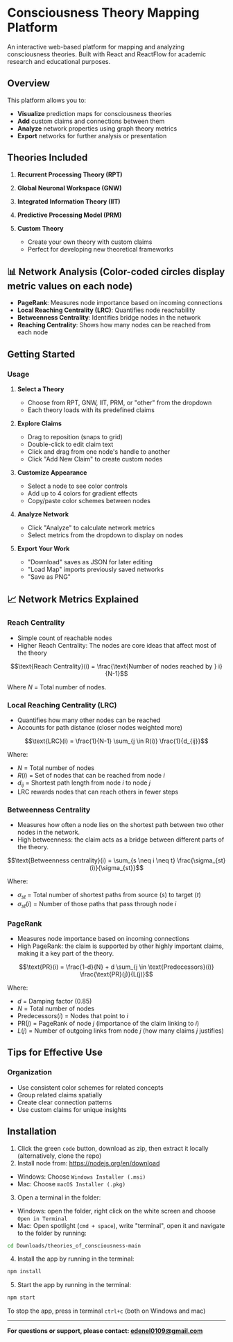 # Consciousness Theory Mapping Platform

An interactive web-based platform for mapping and analyzing consciousness theories. Built with React and ReactFlow for academic research and educational purposes.

## Overview

This platform allows you to:
- **Visualize** prediction maps for consciousness theories
- **Add** custom claims and connections between them
- **Analyze** network properties using graph theory metrics
- **Export** networks for further analysis or presentation

## Theories Included

1. **Recurrent Processing Theory (RPT)**

2. **Global Neuronal Workspace (GNW)**

3. **Integrated Information Theory (IIT)**

4. **Predictive Processing Model (PRM)**

5. **Custom Theory**
   - Create your own theory with custom claims
   - Perfect for developing new theoretical frameworks

## 📊 Network Analysis (Color-coded circles display metric values on each node)
- **PageRank**: Measures node importance based on incoming connections
- **Local Reaching Centrality (LRC)**: Quantifies node reachability
- **Betweenness Centrality**: Identifies bridge nodes in the network
- **Reaching Centrality**: Shows how many nodes can be reached from each node

## Getting Started

### Usage

1. **Select a Theory**
   - Choose from RPT, GNW, IIT, PRM, or "other" from the dropdown
   - Each theory loads with its predefined claims

2. **Explore Claims**
   - Drag to reposition (snaps to grid)
   - Double-click to edit claim text
   - Click and drag from one node's handle to another
   - Click "Add New Claim" to create custom nodes

3. **Customize Appearance**
   - Select a node to see color controls
   - Add up to 4 colors for gradient effects
   - Copy/paste color schemes between nodes

4. **Analyze Network**
   - Click "Analyze" to calculate network metrics
   - Select metrics from the dropdown to display on nodes

7. **Export Your Work**
   - "Download" saves as JSON for later editing
   - "Load Map" imports previously saved networks
   - "Save as PNG"

## 📈 Network Metrics Explained

### Reach Centrality

- Simple count of reachable nodes
- Higher Reach Centrality: The nodes are core ideas that affect most of the theory


$$\text{Reach Centrality}(i) = \frac{\text{Number of nodes reached by } i}{N-1}$$

Where $N$ = Total number of nodes.

### Local Reaching Centrality (LRC)
- Quantifies how many other nodes can be reached
- Accounts for path distance (closer nodes weighted more)

$$\text{LRC}(i) = \frac{1}{N-1} \sum_{j \in R(i)} \frac{1}{d_{ij}}$$

Where:
- $N$ = Total number of nodes
- $R(i)$ = Set of nodes that can be reached from node $i$
- $d_{ij}$ = Shortest path length from node $i$ to node $j$
- LRC rewards nodes that can reach others in fewer steps


### Betweenness Centrality
- Measures how often a node lies on the shortest path between two other nodes in the network.
- High betweenness: the claim acts as a bridge between different parts of the theory.

$$\text{Betweenness centrality}(i) = \sum_{s \neq i \neq t} \frac{\sigma_{st}(i)}{\sigma_{st}}$$

Where:
- $\sigma_{st}$ = Total number of shortest paths from source ($s$) to target ($t$)
- $\sigma_{st}(i)$ = Number of those paths that pass through node $i$


### PageRank
- Measures node importance based on incoming connections
- High PageRank: the claim is supported by other highly important claims, making it a key part of the theory.

$$\text{PR}(i) = \frac{1-d}{N} + d \sum_{j \in \text{Predecessors}(i)} \frac{\text{PR}(j)}{L(j)}$$

Where:
- $d$ = Damping factor (0.85)
- $N$ = Total number of nodes
- $\text{Predecessors}(i)$ = Nodes that point to $i$
- $\text{PR}(j)$ = PageRank of node $j$ (importance of the claim linking to $i$)
- $L(j)$ = Number of outgoing links from node $j$ (how many claims $j$ justifies)

## Tips for Effective Use

### Organization
- Use consistent color schemes for related concepts
- Group related claims spatially
- Create clear connection patterns
- Use custom claims for unique insights

## Installation
1. Click the green `code` button, download as zip, then extract it locally (alternatively, clone the repo)
2. Install node from: https://nodejs.org/en/download
- Windows: Choose `Windows Installer (.msi)`
- Mac: Choose `macOS Installer (.pkg)`
3. Open a terminal in the folder:
- Windows: open the folder, right click on the white screen and choose `Open in Terminal`
- Mac: Open spotlight (`cmd + space`), write "terminal", open it and navigate to the folder by running:
```sh
cd Downloads/theories_of_consciousness-main
```
4. Install the app by running in the terminal:
```sh
npm install
```
5. Start the app by running in the terminal:
```sh
npm start
```

To stop the app, press in terminal `ctrl+c` (both on Windows and mac)

---

**For questions or support, please contact: edenel0109@gmail.com** 
